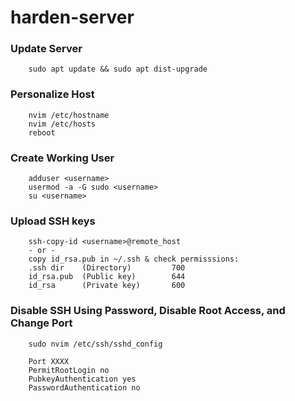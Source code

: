 # harden-server

### Update Server
        sudo apt update && sudo apt dist-upgrade

### Personalize Host
        nvim /etc/hostname
        nvim /etc/hosts
        reboot

### Create Working User
        adduser <username>
        usermod -a -G sudo <username>
        su <username>

### Upload SSH keys
        ssh-copy-id <username>@remote_host
        - or -
        copy id_rsa.pub in ~/.ssh & check permisssions:
        .ssh dir    (Directory)         700
        id_rsa.pub  (Public key)        644
        id_rsa      (Private key)       600

### Disable SSH Using Password, Disable Root Access, and Change Port
        sudo nvim /etc/ssh/sshd_config
        
        Port XXXX
        PermitRootLogin no
        PubkeyAuthentication yes
        PasswordAuthentication no
        
        
                
